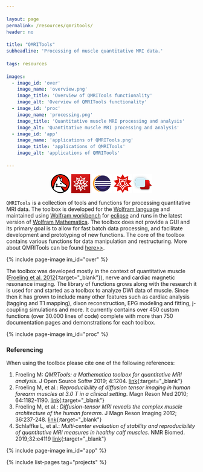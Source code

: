 ```yaml
---

layout: page
permalink: /resources/qmritools/
header: no

title: "QMRITools"
subheadline: 'Processing of muscle quantitative MRI data.'

tags: resources

images:
  - image_id: 'over'
    image_name: 'overview.png'
    image_title: 'Overview of QMRITools functionality'
    image_alt: 'Overview of QMRITools functionality' 
  - image_id: 'proc'
    image_name: 'processing.png'
    image_title: 'Quantitative muscle MRI processing and analysis'
    image_alt: 'Quantitative muscle MRI processing and analysis'
  - image_id: 'app'
    image_name: 'applications of QMRITools.png'
    image_title: 'applications of QMRITools'
    image_alt: 'applications of QMRITools'

---
```


<p align="center">
<a href="https://www.wolfram.com/language/" target="_blank" style="text-decoration: none; border-bottom: none;">
<img alt="wolfram language" title="wolfram language" src="/assets/images/wolfram_language.png"></a>
<a href="https://www.wolfram.com/workbench/" target="_blank" style="text-decoration: none; border-bottom: none;">
<img alt="wolfram workbench" title="wolfram workbench" src="/assets/images/wolfram_workbench.jpg"></a>
<a href="https://www.eclipse.org/" target="_blank" style="text-decoration: none; border-bottom: none;">
<img alt="eclipse" title="eclipse" src="/assets/images/eclipse.png"></a>
<a href="http://www.wolfram.com/mathematica/" target="_blank" style="text-decoration: none; border-bottom: none;">
<img alt="Wolfram Mathematica" title="Wolfram Mathematica" src="/assets/images/wolfram_mathematica.png"></a>
<a href="https://community.wolfram.com/groups/-/m/t/1661539" target="_blank" style="text-decoration: none; border-bottom: none;">
<img alt="Wolfram Community" title="Wolfram Community" src="/assets/images/community.png"></a>
</p>

`QMRITools` is a collection of tools and functions for processing quantitative MRI data. The toolbox is developed for the [Wolfram language](https://www.wolfram.com/language/) and maintained using [Wolfram workbench](https://www.wolfram.com/workbench/) for [eclipse](https://www.eclipse.org/) and runs in the latest version of [Wolfram Mathematica](http://www.wolfram.com/mathematica/). The toolbox does not provide a GUI and its primary goal is to allow for fast batch data processing, and facilitate development and prototyping of new functions. The core of the toolbox contains various functions for data manipulation and restructuring. More about QMRITools can be found [here>>](https://QMRITools.com/).

{% include page-image im_id="over" %}

The toolbox was developed mostly in the context of quantitative muscle ([Froeling et al. 2012](https://onlinelibrary.wiley.com/doi/10.1002/jmri.23608){:target="_blank"}), nerve and cardiac magnetic resonance imaging. The library of functions grows along with the research it is used for and started as a toolbox to analyze DWI data of muscle. Since then it has grown to include many other features such as cardiac analysis (tagging and T1 mapping), dixon reconstruction, EPG modeling and fitting, j-coupling simulations and more. It currently contains over 450 custom functions (over 30.000 lines of code) complete with more than 750 documentation pages and demonstrations for each toolbox.

{% include page-image im_id="proc" %}

### Referencing

When using the toolbox please cite one of the following references:

1. Froeling M: *QMRTools: a Mathematica toolbox for quantitative MRI analysis*. J Open Source Softw 2019; 4:1204.
   [link](https://joss.theoj.org/papers/ef8bfb6c31499845d353b6a5af0d6300){:target="_blank"}
2. Froeling M, et al.: *Reproducibility of diffusion tensor imaging in human forearm muscles at 3.0 T in a clinical setting*. Magn Reson Med 2010; 64:1182-1190.
   [link](https://onlinelibrary.wiley.com/doi/full/10.1002/mrm.22477){:target="_blank"}
3. Froeling M, et al.: *Diffusion-tensor MRI reveals the complex muscle architecture of the human forearm*. J Magn Reson Imaging 2012; 36:237-248.
   [link](https://onlinelibrary.wiley.com/doi/10.1002/jmri.23608){:target="_blank"}
4. Schlaffke L, et al.: *Multi‐center evaluation of stability and reproducibility of quantitative MRI measures in healthy calf muscles*. NMR Biomed. 2019;32:e4119
   [link](https://onlinelibrary.wiley.com/doi/full/10.1002/nbm.4119){:target="_blank"}

{% include page-image im_id="app" %}

{% include list-pages tag="projects" %}
